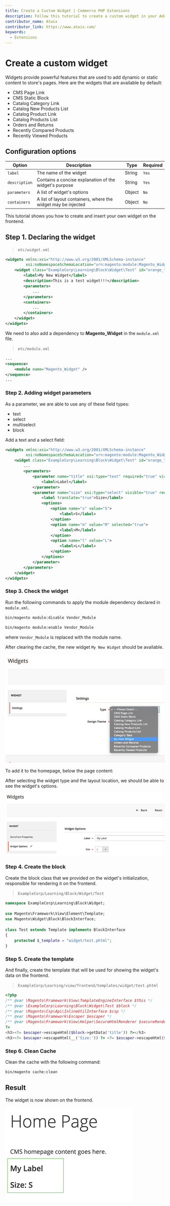 ```yaml
---
title: Create a Custom Widget | Commerce PHP Extensions
description: Follow this tutorial to create a custom widget in your Adobe Commerce or Magento Open Source extension.
contributor_name: Atwix
contributor_link: https://www.atwix.com/
keywords:
  - Extensions
---
```


# Create a custom widget

Widgets provide powerful features that are used to add dynamic or static content to store's pages.
Here are the widgets that are available by default:

-  CMS Page Link
-  CMS Static Block
-  Catalog Category Link
-  Catalog New Products List
-  Catalog Product Link
-  Catalog Products List
-  Orders and Returns
-  Recently Compared Products
-  Recently Viewed Products

## Configuration options

| Option | Description | Type | Required |
| -------- | --------------------- | --------------------- | ---- |
| `label` | The name of the widget | String | `Yes` |
| `description` | Contains a concise explanation of the widget's purpose | String | `Yes` |
| `parameters` | A list of widget's options | Object | `No` |
| `containers` | A list of layout containers, where the widget may be injected | Object | `No` |

This tutorial shows you how to create and insert your own widget on the frontend.

## Step 1. Declaring the widget

> `etc/widget.xml`

```xml
<widgets xmlns:xsi="http://www.w3.org/2001/XMLSchema-instance"
         xsi:noNamespaceSchemaLocation="urn:magento:module:Magento_Widget:etc/widget.xsd">
    <widget class="ExampleCorp\Learning\Block\Widget\Test" id="orange_test_widget">
        <label>My New Widget</label>
        <description>This is a test widget!!!</description>
        <parameters>
            ...
        </parameters>
        <containers>
            ...
        </containers>
    </widget>
</widgets>
```

We need to also add a dependency to **Magento_Widget** in the `module.xml` file.

> `etc/module.xml`

```xml
...
<sequence>
    <module name="Magento_Widget" />
</sequence>
...
```

### Step 2. Adding widget parameters

As a parameter, we are able to use any of these field types:

-  text
-  select
-  multiselect
-  block

Add a text and a select field:

```xml
<widgets xmlns:xsi="http://www.w3.org/2001/XMLSchema-instance"
         xsi:noNamespaceSchemaLocation="urn:magento:module:Magento_Widget:etc/widget.xsd">
    <widget class="ExampleCorp\Learning\Block\Widget\Test" id="orange_test_widget">
        ...
        <parameters>
            <parameter name="title" xsi:type="text" required="true" visible="true" sort_order="10">
                <label>Label</label>
            </parameter>
            <parameter name="size" xsi:type="select" visible="true" required="true" sort_order="20">
                <label translate="true">Size</label>
                <options>
                    <option name="s" value="S">
                        <label>S</label>
                    </option>
                    <option name="m" value="M" selected="true">
                        <label>M</label>
                    </option>
                    <option name="l" value="L">
                        <label>L</label>
                    </option>
                </options>
            </parameter>
        </parameters>
    </widget>
</widgets>
```

### Step 3. Check the widget

Run the following commands to apply the module dependency declared in `module.xml`.

```bash
bin/magento module:disable Vendor_Module
```

```bash
bin/magento module:enable Vendor_Module
```

where `Vendor_Module` is replaced with the module name.

After clearing the cache, the new widget `My New Widget` should be available.

![Custom Widget](../../_images/tutorials/custom-widget.png)

To add it to the homepage, below the page content:

After selecting the widget type and the layout location, we should be able to see the widget's options.

![Widget Options](../../_images/tutorials/custom-widget-options.png)

### Step 4. Create the block

Create the block class that we provided on the widget's initialization, responsible for
rendering it on the frontend.

> `ExampleCorp/Learning/Block/Widget/Test`

```php
namespace ExampleCorp\Learning\Block\Widget;

use Magento\Framework\View\Element\Template;
use Magento\Widget\Block\BlockInterface;

class Test extends Template implements BlockInterface
{
    protected $_template = "widget/test.phtml";
}
```

### Step 5. Create the template

And finally, create the template that will be used for showing the widget's data on the frontend.

> `ExampleCorp/Learning/view/frontend/templates/widget/test.phtml`

```php
<?php
/** @var \Magento\Framework\View\TemplateEngineInterface $this */
/** @var \ExampleCorp\Learning\Block\Widget\Test $block */
/** @var \Magento\Csp\Api\InlineUtilInterface $csp */
/** @var \Magento\Framework\Escaper $escaper */
/** @var \Magento\Framework\View\Helper\SecureHtmlRenderer $secureRenderer */
?>
<h3><?= $escaper->escapeHtml($block->getData('title')) ?></h3>
<h3><?= $escaper->escapeHtml(__('Size:')) ?> <?= $escaper->escapeHtml($block->getData('size')) ?></h3>
```

### Step 6. Clean Cache

Clean the cache with the following command:

```bash
bin/magento cache:clean
```

## Result

The widget is now shown on the frontend.

![Widget Options](../../_images/tutorials/custom-widget-result.png)
